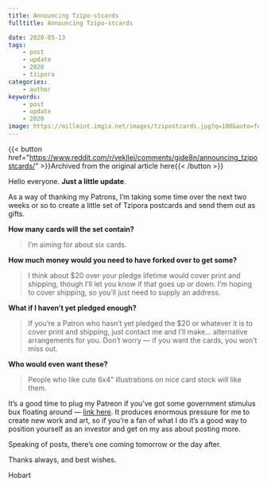 ```yaml
---
title: Announcing Tzipo-stcards
fulltitle: Announcing Tzipo-stcards

date: 2020-05-13
tags:
    - post
    - update
    - 2020
    - tzipora
categories:
    - author
keywords:
    - post
    - update
    - 2020
image: https://millmint.imgix.net/images/tzipostcards.jpg?q=100&auto=format
---
```

{{< button href="https://www.reddit.com/r/vekllei/comments/gide8n/announcing_tzipostcards/" >}}Archived from the original article here{{< /button >}}

Hello everyone. **Just a little update**.

As a way of thanking my Patrons, I’m taking some time over the next two weeks or so to create a little set of Tzipora postcards and send them out as gifts.

**How many cards will the set contain?**

>I’m aiming for about six cards.

**How much money would you need to have forked over to get some?**

>I think about $20 over your pledge lifetime would cover print and shipping, though I’ll let you know if that goes up or down. I’m hoping to cover shipping, so you’ll just need to supply an address.

**What if I haven’t yet pledged enough?**

>If you’re a Patron who hasn’t yet pledged the $20 or whatever it is to cover print and shipping, just contact me and I’ll make… alternative arrangements for you. Don’t worry — if you want the cards, you won’t miss out.

**Who would even want these?**

>People who like cute 6x4” illustrations on nice card stock will like them.

It’s a good time to plug my Patreon if you’ve got some government stimulus bux floating around — [link here](https://www.patreon.com/vekllei). It produces enormous pressure for me to create new work and art, so if you’re a fan of what I do it’s a good way to position yourself as an investor and get on my ass about posting more.

Speaking of posts, there’s one coming tomorrow or the day after.

Thanks always, and best wishes.

Hobart
